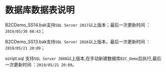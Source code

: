 # 数据库数据表说明


B2CDemo_SS14.bak支持`SQL Server 2017`以上版本；最后一次更新时间 ：`2019/05/30 08:43`；

B2CDemo_SS13.bak支持`SQL Server 2016`以上版本，最后一次更新时间 ：`2019/05/21 20:09`；

script.sql 支持`SQL Server 2008`以上版本,在手动新建数据库`B2C_Demo`后执行,最后一次更新时间 ：`2019/05/21 20:09`。
